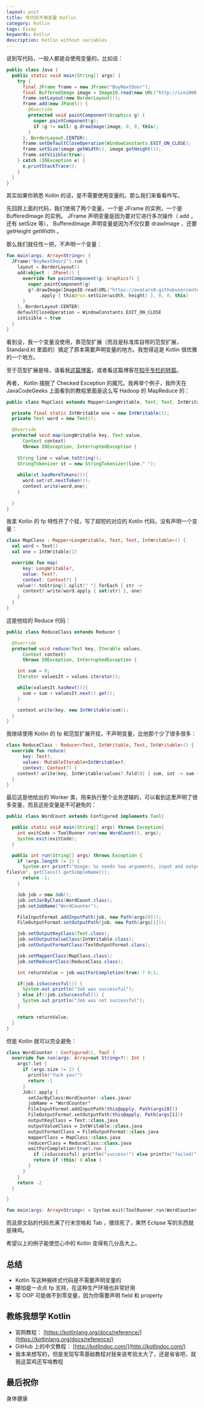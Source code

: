 ```yaml
---
layout: post
title: 写代码不用变量 Kotlin
category: Kotlin
tags: Essay
keywords: Kotlin
description: Kotlin without variables
---
```


说到写代码，一般人都是会使用变量的。比如说：

```java
public class Java {
  public static void main(String[] args) {
    try {
      final JFrame frame = new JFrame("BoyNextDoor");
      final BufferedImage image = ImageIO.read(new URL("http://ice1000.org/assets/img/avatar.jpg"));
      frame.setLayout(new BorderLayout());
      frame.add(new JPanel() {
        @Override
        protected void paintComponent(Graphics g) {
          super.paintComponent(g);
          if (g != null) g.drawImage(image, 0, 0, this);
        }
      }, BorderLayout.CENTER);
      frame.setDefaultCloseOperation(WindowConstants.EXIT_ON_CLOSE);
      frame.setSize(image.getWidth(), image.getHeight());
      frame.setVisible(true);
    } catch (IOException e) {
      e.printStackTrace();
    }
  }
}
```


其实如果你熟悉 Kotlin 的话，是不需要使用变量的。那么我们来看看咋写。


先回顾上面的代码，我们使用了两个变量，一个是 JFrame 的实例，一个是 BufferedImage 的实例。 JFrame 声明变量是因为要对它进行多次操作（ add ，还有 setSize 等）， BufferedImage 声明变量是因为不仅仅要 drawImage ，还要 getHeight getWidth 。

那么我们就任性一把，不声明一个变量：

```kotlin
fun main(args: Array<String>) {
  JFrame("BoyNextDoor2").run {
    layout = BorderLayout()
    add(object : JPanel() {
      override fun paintComponent(g: Graphics?) {
        super.paintComponent(g)
        g?.drawImage(ImageIO.read(URL("https://avatars0.githubusercontent.com/u/16398479"))
            .apply { this@run.setSize(width, height) }, 0, 0, this)
      }
    }, BorderLayout.CENTER)
    defaultCloseOperation = WindowConstants.EXIT_ON_CLOSE
    isVisible = true
  }
}
```

看到没，我一个变量没使用，靠范型扩展（而且是标准库自带的范型扩展， Standard.kt 里面的）搞定了原本需要声明变量的地方。我觉得这是 Kotlin 很优雅的一个地方。

至于范型扩展是啥，请看我[这篇博客](http://ice1000.org/2016/10/17/LearnKotlin7/)，或者看这篇博客在[知乎专栏的转载](https://zhuanlan.zhihu.com/p/23071063)。

再者， Kotlin 摆脱了 Checked Exception 的魔咒。我再举个例子，我昨天在 JavaCodeGeeks 上面看到的教程里面是这么写 Hadoop 的 MapReduce 的：

```java
public class MapClass extends Mapper<LongWritable, Text, Text, IntWritable> {

  private final static IntWritable one = new IntWritable(1);
  private Text word = new Text();

  @Override
  protected void map(LongWritable key, Text value,
      Context context)
      throws IOException, InterruptedException {
    
    String line = value.toString();
    StringTokenizer st = new StringTokenizer(line," ");
    
    while(st.hasMoreTokens()){
      word.set(st.nextToken());
      context.write(word,one);
    }
    
  }
}
```

我拿 Kotlin 的 fp 特性开了个挂，写了超短的对应的 Kotlin 代码，没有声明一个变量：

```kotlin
class MapClass : Mapper<LongWritable, Text, Text, IntWritable>() {
  val word = Text()
  val one = IntWritable(1)

  override fun map(
      key: LongWritable?,
      value: Text?,
      context: Context?) {
    value!!.toString().split(" ").forEach { str ->
      context?.write(word.apply { set(str) }, one)
    }
  }
}
```

这是他给的 Reduce 代码：

```java
public class ReduceClass extends Reducer {

  @Override
  protected void reduce(Text key, Iterable values,
      Context context)
      throws IOException, InterruptedException {

    int sum = 0;
    Iterator valuesIt = values.iterator();

    while(valuesIt.hasNext()){
      sum = sum + valuesIt.next().get();
    }

    context.write(key, new IntWritable(sum));
  }
}
```

我继续使用 Kotlin 的 fp 和范型扩展开挂，不声明变量，比他那个少了很多很多：

```kotlin
class ReduceClass : Reducer<Text, IntWritable, Text, IntWritable>() {
  override fun reduce(
      key: Text?,
      values: MutableIterable<IntWritable>?,
      context: Context?) {
    context?.write(key, IntWritable(values?.fold(0) { sum, int -> sum + int.get() } ?: 0))
  }
}
```

最后这是他给出的 Worker 类，用来执行整个业务逻辑的，可以看到这里声明了很多变量，而且这些变量是不可避免的：

```java
public class WordCount extends Configured implements Tool{

  public static void main(String[] args) throws Exception{
    int exitCode = ToolRunner.run(new WordCount(), args);
    System.exit(exitCode);
  }

  public int run(String[] args) throws Exception {
    if (args.length != 2) {
      System.err.printf("Usage: %s needs two arguments, input and output 
files\n", getClass().getSimpleName());
      return -1;
    }

    Job job = new Job();
    job.setJarByClass(WordCount.class);
    job.setJobName("WordCounter");

    FileInputFormat.addInputPath(job, new Path(args[0]));
    FileOutputFormat.setOutputPath(job, new Path(args[1]));

    job.setOutputKeyClass(Text.class);
    job.setOutputValueClass(IntWritable.class);
    job.setOutputFormatClass(TextOutputFormat.class);

    job.setMapperClass(MapClass.class);
    job.setReducerClass(ReduceClass.class);

    int returnValue = job.waitForCompletion(true) ? 0:1;

    if(job.isSuccessful()) {
      System.out.println("Job was successful");
    } else if(!job.isSuccessful()) {
      System.out.println("Job was not successful");
    }

    return returnValue;
  }
}
```

但是 Kotlin 就可以完全避免：

```kotlin
class WordCounter : Configured(), Tool {
  override fun run(args: Array<out String>?): Int {
    args?.let {
      if (args.size != 2) {
        println("fuck you!")
        return -1
      }
      Job().apply {
        setJarByClass(WordCounter::class.java)
        jobName = "WordCounter"
        FileInputFormat.addInputPath(this@apply, Path(args[0]))
        FileOutputFormat.setOutputPath(this@apply, Path(args[1]))
        outputKeyClass = Text::class.java
        outputValueClass = IntWritable::class.java
        outputFormatClass = FileOutputFormat::class.java
        mapperClass = MapClass::class.java
        reducerClass = ReduceClass::class.java
        waitForCompletion(true).run {
          if (isSuccessful) println("success!") else println("failed!")
          return if (this) 0 else 1
        }
      }
    }
    return -2
  }

}

fun main(args: Array<String>) = System.exit(ToolRunner.run(WordCounter(), args))
```


而且原文贴的代码充满了行末空格和 Tab ，猥琐死了，果然 Eclipse 写的东西就是辣鸡。

希望以上的例子能使您心中的 Kotlin 变得有几分高大上。

## 总结

+ Kotlin 写这种搬砖式代码是不需要声明变量的
+ 哪怕是一点点 fp 支持，在这种生产环境也非常好用
+ 写 OOP 可能做不到零变量，因为你需要声明 field 和 property

## 教练我想学 Kotlin

+ 官网教程： [https://kotlinlang.org/docs/reference/](https://kotlinlang.org/docs/reference/)
+ GitHub 上的中文教程： [http://kotlindoc.com/](http://kotlindoc.com/)
+ 我本来想写的，但是发现写零基础教程对我来说考验太大了，还是省省吧，就我这菜鸡还写啥教程

## 最后祝你

身体健康



